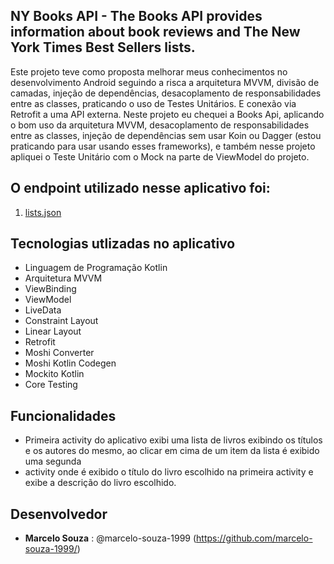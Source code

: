 ## NY Books API - The Books API provides information about book reviews and The New York Times Best Sellers lists.

Este projeto teve como proposta melhorar meus conhecimentos no desenvolvimento Android seguindo a risca a arquitetura MVVM,
divisão de camadas, injeção de dependências, desacoplamento de responsabilidades entre as classes, praticando o uso de Testes Unitários. 
E conexão via Retrofit a uma API externa. 
Neste projeto eu chequei a Books Api, aplicando o bom uso da arquitetura MVVM, desacoplamento de responsabilidades entre as classes, injeção de dependências sem usar
Koin ou Dagger (estou praticando para usar usando esses frameworks), e também nesse projeto apliquei o Teste Unitário com o Mock na parte de ViewModel do projeto.

## O endpoint utilizado nesse aplicativo foi:

1. [lists.json](https://api.nytimes.com/svc/books/v3/lists.json)

## Tecnologias utlizadas no aplicativo

* Linguagem de Programação Kotlin
* Arquitetura MVVM
* ViewBinding
* ViewModel
* LiveData
* Constraint Layout
* Linear Layout
* Retrofit
* Moshi Converter
* Moshi Kotlin Codegen
* Mockito Kotlin
* Core Testing

## Funcionalidades

- Primeira activity do aplicativo exibi uma lista de livros exibindo os títulos e os autores do mesmo, ao clicar em cima de um item da lista é exibido uma segunda
- activity onde é exibido o título do livro escolhido na primeira activity e exibe a descrição do livro escolhido.

## Desenvolvedor

* **Marcelo Souza** : @marcelo-souza-1999 (https://github.com/marcelo-souza-1999/)